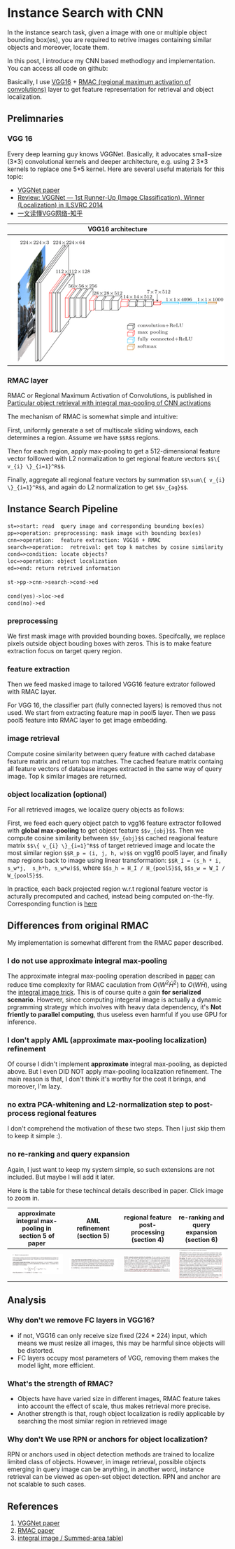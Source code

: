# Instance Search with CNN

In the instance search task, given a image with one or multiple object bounding box(es), you are required to retrive images containing similar objects and moreover, locate them. 

In this post, I introduce my CNN based methodlogy and implementation. You can access all code on github: 

Basically, I use [VGG16](https://arxiv.org/abs/1409.1556) + [RMAC (regional maximum activation of convolutions)](https://arxiv.org/abs/1511.05879) layer to get feature representation for retrieval and object localization.



## Prelimnaries

### VGG 16
Every deep learning guy knows VGGNet. Basically, it advocates small-size (3\*3) convolutional kernels and deeper architecture, e.g. using 2 3\*3 kernels to replace one 5\*5 kernel. Here are several useful materials for this topic:
* [VGGNet paper]()
* [Review: VGGNet — 1st Runner-Up (Image Classification), Winner (Localization) in ILSVRC 2014](https://medium.com/coinmonks/paper-review-of-vggnet-1st-runner-up-of-ilsvlc-2014-image-classification-d02355543a11)
* [一文读懂VGG网络-知乎](https://zhuanlan.zhihu.com/p/41423739)

| VGG16 architecture |
|-|
|![VGG16 architechture](../assets/VGG16-architecture-16.png "VGG16 architechture")|

### RMAC layer

RMAC or Regional Maximum Activation of Convolutions, is published in [Particular object retrieval with integral max-pooling of CNN activations](https://arxiv.org/abs/1511.05879)

The mechanism of RMAC is somewhat simple and intuitive:

First, uniformly generate a set of multiscale sliding windows, each determines a region. Assume we have `$$R$$` regions.

Then for each region, apply max-pooling to get a 512-dimensional feature vector folllowed with L2 normalization to get  regional feature vectors  `$$\{ v_{i} \}_{i=1}^R$$`.

Finally, aggregate all regional feature vectors by summation `$$\sum\{ v_{i} \}_{i=1}^R$$`,  and again do L2 normalization to get `$$v_{ag}$$`.


## Instance Search Pipeline

```flow
st=>start: read  query image and corresponding bounding box(es)
pp=>operation: preprocessing: mask image with bounding box(es)
cnn=>operation:  feature extraction: VGG16 + RMAC
search=>operation:  retreival: get top k matches by cosine similarity 
cond=>condition: locate objects?
loc=>operation: object localization
ed=>end: return retrived information

st->pp->cnn->search->cond->ed

cond(yes)->loc->ed
cond(no)->ed
```

### preprocessing
We first mask image with provided bounding boxes. Specifcally, we replace pixels outside object bouding boxes with zeros. This is to make feature extraction focus on target query region.

### feature extraction
Then we feed masked image to tailored VGG16 feature extrator followed with RMAC layer.

For VGG 16,  the classifier part (fully connected layers) is removed thus not used. We start from extracting feature map in pool5 layer. Then we pass pool5 feature into RMAC layer to get image embedding.

### image retrieval
Compute cosine similarity between query feature with cached database feature matrix and return top matches. The cached feature matrix containg all feature vectors of database images extracted in the same way of query image. Top k similar images are returned.

### object localization (optional)
For all retrieved images, we localize query objects as follows:

First, we  feed each query object patch to vgg16 feature extractor followed with  **global max-pooling** to get object feature `$$v_{obj}$$`.
Then we compute cosine similarity between  `$$v_{obj}$$` cached reagional feature matrix  `$$\{ v_{i} \}_{i=1}^R$$` of target retrieved image and locate the most similar region `$$R_p = (i, j, h, w)$$` on vgg16 pool5 layer, and finally map regions back to image using linear transformation: `$$R_I = (s_h * i,  s_w*j,  s_h*h, s_w*w)$$`, where `$$s_h = H_I / H_{pool5}$$`, `$$s_w = W_I / W_{pool5}$$`.

In practice, each back projected region w.r.t regional feature vector is acturally precomputed and cached, instead being computed on-the-fly. Corresponding function is [here]()


## Differences from original RMAC

My implementation is somewhat different from the RMAC paper described. 


### I  do not use approximate integral max-pooling

The approximate integral max-pooling operation described in [paper](https://arxiv.org/pdf/1511.05879.pdf) can reduce time complexity for RMAC caculation from $O(W^2 \dot H^2)$ to $O(W \dot H)$, using the [integral image trick](https://en.wikipedia.org/wiki/Summed-area_table). This is of course quite a gain **for serialized scenario**. However, since computing integeral image is actually a dynamic prgramming strategy which involves with heavy data dependency, it's **Not friently to parallel computing**, thus useless even harmful if you use GPU for inference.

### I don't apply AML (approximate max-pooling localization) refinement

Of course I didn't implement **approximate** integral max-pooling, as depicted above. But I even DID NOT apply max-pooling localization refinement. The main reason is that, I don't think it's worthy for the cost it brings, and moreover, I'm lazy. 

### no extra PCA-whitening  and L2-normalization step to post-process regional features

I don't comprehend the motivation of these two steps. Then I just skip them to keep it simple :).


### no re-ranking and query expansion

Again, I just want to keep my system simple, so such extensions are not included. But maybe I will add it later.

Here is the table for these techincal details described in paper. Click image to zoom in.

| approximate integral max-pooling in section 5 of paper | AML refinement (section 5) | regional feature post-processing (section 4) | re-ranking and query expansion (section 6) |
|-|-|-|-|
|![approximate integral max-pooling](../assets/approximated_max_pooling.png)| ![AML refinement](../assets/aml.png) |![extra pca whithening and L2 normalization](../assets/pca_l2.png)|![re-rank and qe](../assets/rerank_qe.png)|


##  Analysis

### Why don't we remove FC layers in VGG16?
* if not, VGG16 can only receive size fixed (224 * 224) input, which means we must resize all images, this may be harmful since objects will be distorted.
* FC layers occupy most parameters of VGG, removing them makes the model light, more efficient.

### What's the strength of RMAC?
* Objects have have varied size in different images, RMAC feature takes into account the effect of scale, thus makes retrieval more precise.
* Another strength is that, rough object localization is redily applicable by searching the most similar region in retrieved image

### Why don't We use RPN or anchors for object localization?
RPN or anchors used in object detection methods are trained to localize limited class of objects. However, in image retrieval, possible objects emerging in query image can be anything, in another word, instance retrieval can be viewed as open-set object detection. RPN and anchor are not scalable to such cases.


## References
1. [VGGNet paper](https://arxiv.org/abs/1409.1556)
2. [RMAC paper](https://arxiv.org/abs/1511.05879)
3. [integral image / Summed-area table](https://en.wikipedia.org/wiki/Summed-area_table))

